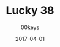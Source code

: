 ---
title: Lucky 38
profile: DSA
colorway: Radaway Red
base: POLYRED
legend: WA
author: 00keys
date: 2017-04-01
gb: junktown2
code: lucky38-polyred-wa-dsa
id: 803 # 800 = Junktown Keys II GB
tags: DSA, Lucky 38, Junktown Keys II GB, Radaway Red
template: key.jade
---